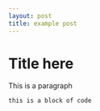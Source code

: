 ```yaml
---
layout: post
title: example post
---
```


# Title here

This is a paragraph

`this is a block of code`
